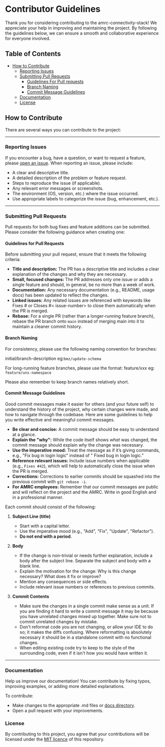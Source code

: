 # Contributor Guidelines

Thank you for considering contributing to the amrc-connectivity-stack! We appreciate your help in improving and
maintaining
the project. By following the guidelines below, we can ensure a smooth and collaborative experience for everyone
involved.

## Table of Contents

- [How to Contribute](#how-to-contribute)
    - [Reporting Issues](#reporting-issues)
    - [Submitting Pull Requests](#submitting-pull-requests)
        - [Guidelines For Pull requests](#guidelines-for-pull-requests)
        - [Branch Naming](#branch-naming)
        - [Commit Message Guidelines](#commit-message-guidelines)
    - [Documentation](#documentation)
    - [License](#license)

## How to Contribute

There are several ways you can contribute to the project:

---

### Reporting Issues

If you encounter a bug, have a question, or want to request a feature,
please [open an issue](https://github.com/AMRC-FactoryPlus/amrc-connectivity-stack/issues). When reporting an issue,
please include:

- A clear and descriptive title.
- A detailed description of the problem or feature request.
- Steps to reproduce the issue (if applicable).
- Any relevant error messages or screenshots.
- The environment (OS, version, etc.) where the issue occurred.
- Use appropriate labels to categorize the issue (bug, enhancement, etc.).

----

### Submitting Pull Requests

Pull requests for both bug fixes and feature additions can be submitted. Please consider the following guidance when
creating one:

#### Guidelines for Pull Requests

Before submitting your pull request, ensure that it meets the following criteria:

- **Title and description:** The PR has a descriptive title and includes a clear explanation of the changes and why they
  are necessary.
- **Small, focused changes:** The PR addresses only one issue or adds a single feature and should, in general, be no
  more than a week of work.
- **Documentation:** Any necessary documentation (e.g., README, usage docs) has been updated to reflect the changes.
- **Linked issues:** Any related issues are referenced with keywords like Fixes #<issue-number> or Closes #<
  issue-number> to close them automatically when the PR is merged.
- **Rebase:** For a single PR (rather than a longer-running feature branch), rebase the PR branch onto `main` instead of
  merging main into it to maintain a cleaner commit history.

#### Branch Naming

For consistency, please use the following naming convention for branches:

initial/branch-description eg:`bmz/update-schema`

For long-running feature branches, please use the format:
feature/xxx eg: `feature/uns-namespace`

Please also remember to keep branch names relatively short.

#### Commit Message Guidelines

Good commit messages make it easier for others (and your future self) to understand the history of the project, why
certain changes were made, and how to navigate through the codebase. Here are some guidelines to help you write
effective and meaningful commit messages.

- **Be clear and concise:** A commit message should be easy to understand at a glance.
- **Explain the "why":** While the code itself shows *what* was changed, the commit message should explain *why* the
  change was necessary.
- **Use the imperative mood:** Treat the message as if it’s giving commands, e.g., "Fix bug in login logic" instead of "
  Fixed bug in login logic."
- **Reference relevant issues:** Include issue numbers when applicable (e.g., `Fixes #42`), which will help to
  automatically close the issue when the PR is merged.
- **Corrections:** Corrections to earlier commits should be squashed into the previous commit with `git rebase -i`.
- **For AMRC employees:** Remember that our commit messages are public and will reflect on the project and the AMRC.
  Write in good English and in a professional manner.

Each commit should consist of the following:

1. **Subject Line (title)**
    - Start with a capital letter.
    - Use the imperative mood (e.g., "Add", "Fix", "Update", "Refactor").
    - **Do not end with a period**.

2. **Body**
    - If the change is non-trivial or needs further explanation, include a body after the subject line. Separate the
      subject and body with a blank line.
    - Explain the motivation for the change: Why is this change necessary? What does it fix or improve?
    - Mention any consequences or side effects.
    - Include relevant issue numbers or references to previous commits.

3. **Commit Contents**
    - Make sure the changes in a single commit make sense as a unit. If you are finding it hard to write a commit
      message it may be because you have unrelated changes mixed up together. Make sure not to commit unrelated changes
      by mistake.
    - Don't reformat code you are not changing, or allow your IDE to do so; it makes the diffs confusing. Where
      reformatting is absolutely necessary it should be in a standalone commit with no functional changes.
    - When editing existing code try to keep to the style of the surrounding code, even if it isn't how you would have
      written it.

----

### Documentation

Help us improve our documentation! You can contribute by fixing typos, improving examples, or adding more detailed
explanations.

To contribute:

- Make changes to the appropriate .md files or [docs directory](./docs).
- Open a pull request with your improvements.

### License

By contributing to this project, you agree that your contributions will be licensed under the [MIT licence](LICENSE) of
this
repository.